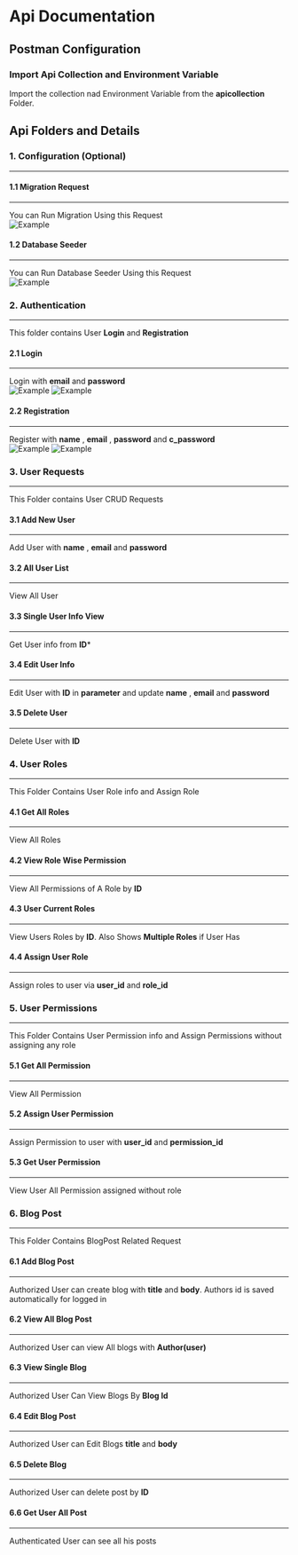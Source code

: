 # Api Documentation

## Postman Configuration

### Import Api Collection and Environment Variable
Import the collection nad Environment Variable from the **apicollection** Folder.

## Api Folders and Details

### 1. Configuration (Optional)
---

#### 1.1 Migration Request 
---
You can Run Migration Using this Request
<br>
![Example](public/api-images/Configuration/migrationRequest.png "Migration Request")

#### 1.2 Database Seeder
---
You can Run Database Seeder Using this Request 
<br>
![Example](public/api-images/Configuration/seeder.png "Seeder Request")

### 2. Authentication
---
This folder contains User **Login** and **Registration**

#### 2.1 Login
---
Login with **email** and **password** <br>
![Example](public/api-images/Authentication/loginRequest.png "login Request")
![Example](public/api-images/Authentication/loginResponse.png "login Response")

#### 2.2 Registration
---
Register with **name** , **email** , **password** and **c_password** <br>
![Example](public/api-images/Authentication/registrationRequest.png "login Request")
![Example](public/api-images/Authentication/registrationresponse.png "login Response")

### 3. User Requests
---
This Folder contains User CRUD Requests
#### 3.1 Add New User
---
Add User with **name** , **email** and **password** <br>


#### 3.2 All User List
---
View All User <br>

#### 3.3 Single User Info View
---
Get User info from **ID*** <br>

#### 3.4 Edit User Info
---
Edit User with **ID** in **parameter** and update **name** , **email** and **password** <br>

#### 3.5 Delete User
---
Delete User with **ID** <br>

### 4. User Roles
---
This Folder Contains User Role info and Assign Role

#### 4.1 Get All Roles
---
View All Roles <br>

#### 4.2 View Role Wise Permission
---
View All Permissions of A Role by **ID** <br>

#### 4.3 User Current Roles
---
View Users Roles by **ID**. Also Shows **Multiple Roles** if User Has <br>

#### 4.4 Assign User Role
---
Assign roles to user via **user_id** and **role_id** <br>

### 5. User Permissions
---
This Folder Contains User Permission info and Assign Permissions without assigning any role
#### 5.1 Get All Permission
---
View All Permission <br>

#### 5.2 Assign User Permission
---
Assign Permission to user with **user_id** and **permission_id** <br>

#### 5.3 Get User Permission
---
View User All Permission assigned without role <br>

### 6. Blog Post
---
This Folder Contains BlogPost Related Request

#### 6.1 Add Blog Post
---
Authorized User can create blog with **title** and **body**. Authors id is saved automatically for logged in <br>

#### 6.2 View All Blog Post
---
Authorized User can view All blogs with **Author(user)** <br>

#### 6.3 View Single Blog
---
Authorized User Can View Blogs By **Blog Id** <br>

#### 6.4 Edit Blog Post
---
Authorized User can Edit Blogs **title** and **body** <br>

#### 6.5 Delete Blog
---
Authorized User can delete post by **ID** <br>

#### 6.6 Get User All Post
---
Authenticated User can see all his posts<br>
